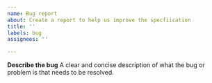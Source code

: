 ```yaml
---
name: Bug report
about: Create a report to help us improve the specfiication
title: ''
labels: bug
assignees: ''

---
```


**Describe the bug**
A clear and concise description of what the bug or problem is that needs to be resolved.
